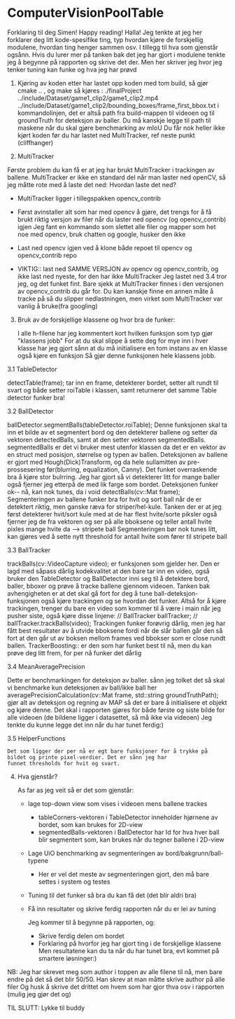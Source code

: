 # ComputerVisionPoolTable

Forklaring til deg Simen! Happy reading!
Halla! Jeg tenkte at jeg her forklarer deg litt kode-spesifike ting, typ hvordan kjøre
de forskjellig modulene, hvordan ting henger sammen osv. I tillegg til hva som gjenstår ogsånn.
Hvis du lurer mer på tanken bak det jeg har gjort i modulene tenkte jeg å begynne på rapporten og skrive det der.
Men her skriver jeg hvor jeg tenker tuning kan funke og hva jeg har prøvd

1. Kjøring av koden
   etter har lastet opp koden med tom build, så gjør cmake .. , og make så kjøres : ./finalProject ../include/Dataset/game1_clip2/game1_clip2.mp4 ../include/Dataset/game1_clip2/bounding_boxes/frame_first_bbox.txt
   i kommandolinjen, det er altså path fra build-mappen til videoen og til groundTruth for deteksjon av baller. Du må kanskje legge til path til maskene
   når du skal gjøre benchmarking av mIoU
   Du får nok heller ikke kjørt koden før du har lastet ned MultiTracker, ref neste punkt  (cliffhanger)

3. MultiTracker

  Første problem du kan få er at jeg har brukt MultiTracker i trackingen av ballene.
  MultiTracker er ikke en standard del når man laster ned openCV, så jeg måtte rote med å laste det ned:
  Hvordan laste det ned?
  - MultiTracker ligger i tillegspakken opencv_contrib
    
  - Først avinstaller alt som har med opencv å gjøre, det trengs for å få brukt riktig versjon av filer når du laster ned opencv (og opencv_contrib) igjen
    Jeg fant en kommando som slettet alle filer og mapper som het noe med opencv, bruk chatten og google, husker den ikke
    
  - Last ned opencv igjen ved å klone både repoet til opencv og opencv_contrib repo
  
  - VIKTIG:: last ned SAMME VERSJON av opencv og opencv_contrib, og ikke last ned nyeste, for den har ikke MultiTracker
    Jeg lastet ned 3.4 tror jeg, og det funket fint. Bare sjekk at MultiTracker finnes i den versjonen av opencv_contrib du går for.
  Du kan kanskje finne en annen måte å tracke på så du slipper nedlastningen, men virket som MultiTracker var vanlig å bruke(fra googling)

3. Bruk av de forskjellige klassene og hvor bra de funker:

   I alle h-filene har jeg kommentert kort hvilken funksjon som typ gjør "klassens jobb"
   For at du skal slippe å sette deg for mye inn i hver klasse har jeg gjort sånn at du må initialisere en tom instans av en klasse også kjøre en funksjon
   Så gjør denne funksjonen hele klassens jobb.
   
  3.1 TableDetector
   
   detectTable(frame); tar inn en frame, detekterer bordet, setter alt rundt til svart og både setter roiTable i klassen, samt returnerer det samme
   Table detector funker bra!
   
  3.2 BallDetector
   
   ballDetector.segmentBalls(tableDetector.roiTable); Denne funksjonen skal ta inn et bilde av et segmentert bord og den detekterer ballene og setter da
   vektoren detectedBalls, samt at den setter vektoren segmentedBalls. segmentedBalls er det vi bruker mest utenfor klassen da det er en vektor av en struct med
   posisjon, størrelse og typen av ballen.
   Deteksjonen av ballene er gjort med Hough(Dick)Transform, og da hele sullamitten av pre-prossesering før(blurring, equalization, Canny). Det funket overraskende bra å kjøre
   stor bulrring. Jeg har gjort så vi detekterer litt for mange baller også fjerner jeg etterpå de med lik farge som bordet.
   Deteksjonen funker ok-- nå, kan nok tunes, da i void detectBalls(cv::Mat frame);
   Segmenteringen av ballene funker bra for hvit og sort ball når de er detektert riktig, men ganske ræva for striper/hel-kule. Tanken der er at jeg først detekterer hvit/sort kule
   med at de har flest hvite/sorte piksler også fjerner jeg de fra vektoren og ser på alle bboksene og teller antall hvite pixles mange hvite da --> stripete ball
   Segmenteringen bør nok tunes litt, kan gjøres ved å sette nytt threshold for antall hvite som fører til stripete ball  
 
  3.3 BallTracker
  
   trackBalls(cv::VideoCapture video); er funksjonen som gjelder her. Den er lagd med såpass dårlig kodekvalitet at den bare tar inn en video, også
   bruker den TableDetector og BallDetector inni seg til å detektere bord, baller, bboxer og prøve å tracke ballene gjennom videoen.
   Tanken bak avhengigheten er at det skal gå fort for deg å tune ball-deteksjon-funksjonen også kjøre trackingen og se hvordan det funker.
   Altså for å kjøre trackingen, trenger du bare en video som kommer til å være i main når jeg pusher siste, også kjøre disse linjene:
   // BallTracker ballTracker;
   // ballTracker.trackBalls(video);
   Trackingen funker forøvrig dårlig, men jeg har fått best resultater av å utvide bboksene fordi når de slår ballen går den så fort at den går ut av
   boksen mellom frames ved bbokser som er close rundt ballen. TrackerBoosting:: er den som har funket best til nå, men du kan prøve deg litt frem, for per nå funker det dårlig
   
  3.4 MeanAveragePrecision
  
   Dette er benchmarkingen for deteksjon av baller. sånn jeg tolket det så skal vi benchmarke kun deteksjonen av ball/ikke ball her
   averagePrecisionCalculation(cv::Mat frame, std::string groundTruthPath); gjør alt av deteksjon og regning av MAP så det er bare å initialisere et objekt
   og kjøre denne. Det skal i rapporten gjøres for både første og siste bilde for alle videoen (de bildene ligger i datasettet, så må ikke via videoen)
   Jeg tenkte du kunne legge det inn når du har tunet ferdig:)

  3.5 HelperFunctions

    Det som ligger der per nå er egt bare funksjoner for å trykke på bildet og printe pixel-verdier. Det er sånn jeg har 
    funnet thresholds for hvit og svart.

4. Hva gjenstår?

   As far as jeg veit så er det som gjenstår:
   - lage top-down view som vises i videoen mens ballene trackes
      - tableCorners-vektoren i TableDetector inneholder hjørnene av bordet, som kan brukes for 2D-view
      - segmentedBalls-vektoren i BallDetector har Id for hva hver ball blir segmentert som, kan brukes når du tegner ballene i 2D-view
   - Lage UiO benchmarking av segmenteringen av bord/bakgrunn/ball-typene
       - Her er vel det meste av segmenteringen gjort, den må bare settes i system og testes
    - Tuning til det funker så bra du kan få det (det blir aldri bra)
    - Få inn resultater og skrive ferdig rapporten når du er lei av tuning
  
      Jeg kommer til å begynne på rapporten, og:
      - Skrive ferdig delen om bordet
      - Forklaring på hvorfor jeg har gjort ting i de forskjellige klassene
      Men resultatene kan du ta når du har tunet bra, evt kommet på smartere løsninger:)

NB: Jeg har skrevet meg som author i toppen av alle filene til nå, men bare endre på det så det blir 50/50. Han skrev at man måtte skrive author på alle filer
   Og husk å skrive det drittet om hvem som har gjor thva osv i rapporten (mulig jeg gjør det og)

TIL SLUTT: Lykke til buddy
